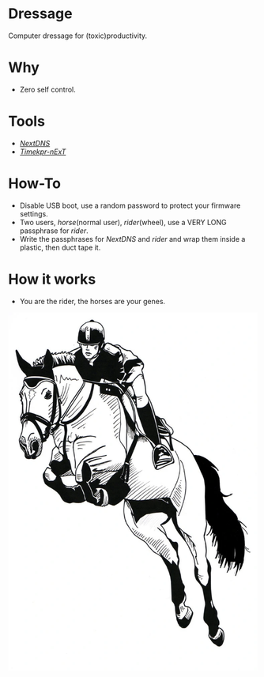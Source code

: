 # Dressage
Computer dressage for (toxic)productivity.

# Why
* Zero self control.

# Tools
* [*NextDNS*](https://nextdns.io/)
* [*Timekpr-nExT*](https://mjasnik.gitlab.io/timekpr-next/)

# How-To
* Disable USB boot, use a random password to protect your firmware settings.
* Two users, *horse*(normal user), *rider*(wheel), use a VERY LONG passphrase for *rider*.
* Write the passphrases for *NextDNS* and *rider* and wrap them inside a plastic, then duct tape it.

# How it works
* You are the rider, the horses are your genes.

![](https://raw.githubusercontent.com/mabequinho/Dressage/main/pic/dressage.webp)
